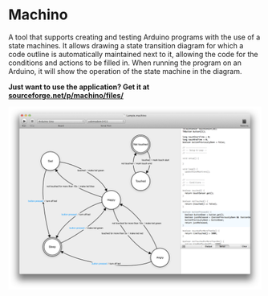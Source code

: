 Machino
=======

A tool that supports creating and testing Arduino programs with the use of a state machines. It allows drawing a state transition diagram for which a code outline is automatically maintained next to it, allowing the code for the conditions and actions to be filled in. When running the program on an Arduino, it will show the operation of the state machine in the diagram.

**Just want to use the application? Get it at [sourceforge.net/p/machino/files/](https://sourceforge.net/p/machino/files/)**

![Machino](./Screenshots/Machino.png)
